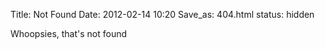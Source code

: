 Title: Not Found
Date: 2012-02-14 10:20
Save_as: 404.html
status: hidden

Whoopsies, that's not found
